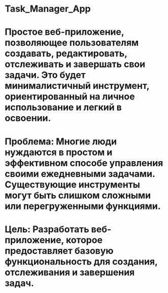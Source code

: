 # Task_Manager_App
# Простое веб-приложение, позволяющее пользователям создавать, редактировать, отслеживать и завершать свои задачи. Это будет минималистичный инструмент, ориентированный на личное использование и легкий в освоении.

# Проблема: Многие люди нуждаются в простом и эффективном способе управления своими ежедневными задачами. Существующие инструменты могут быть слишком сложными или перегруженными функциями.
# Цель: Разработать веб-приложение, которое предоставляет базовую функциональность для создания, отслеживания и завершения задач.
